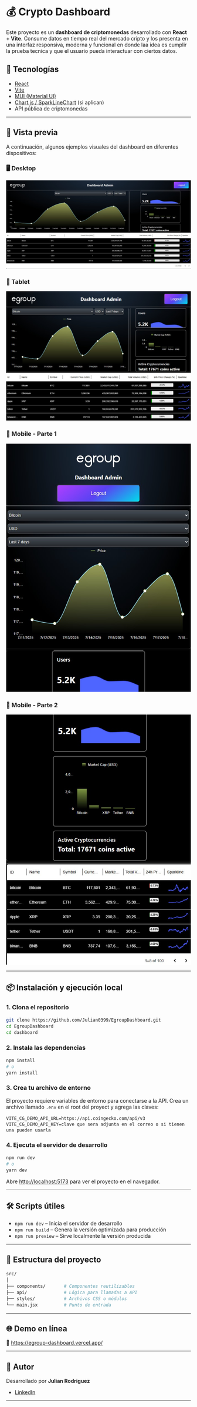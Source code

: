 # 💰 Crypto Dashboard

Este proyecto es un **dashboard de criptomonedas** desarrollado con **React + Vite**. Consume datos en tiempo real del mercado cripto y los presenta en una interfaz responsiva, moderna y funcional en donde laa idea es cumplir la prueba  tecnica  y que el usuario pueda interactuar con ciertos datos.

## 🚀 Tecnologías

- [React](https://reactjs.org/)
- [Vite](https://vitejs.dev/)
- [MUI (Material UI)](https://mui.com/)
- [Chart.js / SparkLineChart](https://mui.com/x/react-charts/) (si aplican)
- API pública de criptomonedas 

---

## 📸 Vista previa

A continuación, algunos ejemplos visuales del dashboard en diferentes dispositivos:

### 🖥️ Desktop
![Dashboard Desktop](./public/desktop.jpg)

### 📱 Tablet
![Dashboard Tablet](./public/tablet.jpg)

### 📱 Mobile - Parte 1
![Dashboard Mobile 1](./public/mobile1.jpg)

### 📱 Mobile - Parte 2
![Dashboard Mobile 2](./public/mobile2.jpg)

---

## 📦 Instalación y ejecución local

### 1. Clona el repositorio

```bash
git clone https://github.com/Julian0399/EgroupDashboard.git
cd EgroupDashboard
cd dashboard
```

### 2. Instala las dependencias

```bash
npm install
# o
yarn install
```

### 3. Crea tu archivo de entorno

El proyecto requiere variables de entorno para conectarse a la API. Crea un archivo llamado `.env` en el root del proyect y agrega las claves:

```
VITE_CG_DEMO_API_URL=https://api.coingecko.com/api/v3
VITE_CG_DEMO_API_KEY=clave que sera adjunta en el correo o si tienen una pueden usarla
```

### 4. Ejecuta el servidor de desarrollo

```bash
npm run dev
# o
yarn dev
```

Abre [http://localhost:5173](http://localhost:5173) para ver el proyecto en el navegador.

---

## 🛠️ Scripts útiles

- `npm run dev` – Inicia el servidor de desarrollo
- `npm run build` – Genera la versión optimizada para producción
- `npm run preview` – Sirve localmente la versión producida

---

## 📁 Estructura del proyecto

```bash
src/
│
├── components/       # Componentes reutilizables
├── api/              # Lógica para llamadas a API
├── styles/           # Archivos CSS o módulos
└── main.jsx          # Punto de entrada
```
---

## 🌐 Demo en línea


🔗 https://egroup-dashboard.vercel.app/

---

## 🤝 Autor

Desarrollado por **Julian Rodriguez**

- [LinkedIn](https://www.linkedin.com/in/julianrod-ing/)

---

